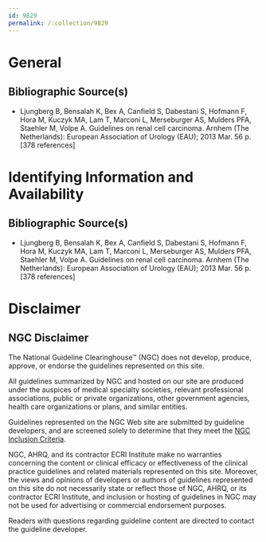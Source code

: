 ```yaml
---
id: 9829
permalink: /:collection/9829
---
```


# General

## Bibliographic Source(s)

- Ljungberg B, Bensalah K, Bex A, Canfield S, Dabestani S, Hofmann F, Hora M, Kuczyk MA, Lam T, Marconi L, Merseburger AS, Mulders PFA, Staehler M, Volpe A. Guidelines on renal cell carcinoma. Arnhem (The Netherlands): European Association of Urology (EAU); 2013 Mar. 56 p. [378 references]

# Identifying Information and Availability

## Bibliographic Source(s)

- Ljungberg B, Bensalah K, Bex A, Canfield S, Dabestani S, Hofmann F, Hora M, Kuczyk MA, Lam T, Marconi L, Merseburger AS, Mulders PFA, Staehler M, Volpe A. Guidelines on renal cell carcinoma. Arnhem (The Netherlands): European Association of Urology (EAU); 2013 Mar. 56 p. [378 references]

# Disclaimer

## NGC Disclaimer

The National Guideline Clearinghouse™ (NGC) does not develop, produce, approve, or endorse the guidelines represented on this site.

All guidelines summarized by NGC and hosted on our site are produced under the auspices of medical specialty societies, relevant professional associations, public or private organizations, other government agencies, health care organizations or plans, and similar entities.

Guidelines represented on the NGC Web site are submitted by guideline developers, and are screened solely to determine that they meet the [NGC Inclusion Criteria](/help-and-about/summaries/inclusion-criteria).

NGC, AHRQ, and its contractor ECRI Institute make no warranties concerning the content or clinical efficacy or effectiveness of the clinical practice guidelines and related materials represented on this site. Moreover, the views and opinions of developers or authors of guidelines represented on this site do not necessarily state or reflect those of NGC, AHRQ, or its contractor ECRI Institute, and inclusion or hosting of guidelines in NGC may not be used for advertising or commercial endorsement purposes.

Readers with questions regarding guideline content are directed to contact the guideline developer.


